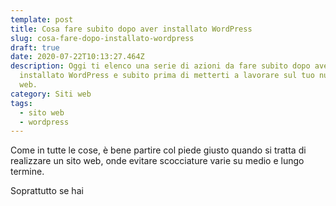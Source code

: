 ```yaml
---
template: post
title: Cosa fare subito dopo aver installato WordPress
slug: cosa-fare-dopo-installato-wordpress
draft: true
date: 2020-07-22T10:13:27.464Z
description: Oggi ti elenco una serie di azioni da fare subito dopo aver
  installato WordPress e subito prima di metterti a lavorare sul tuo nuovo sito
  web.
category: Siti web
tags:
  - sito web
  - wordpress
---
```

Come in tutte le cose, è bene partire col piede giusto quando si tratta di realizzare un sito web, onde evitare scocciature varie su medio e lungo termine.

Soprattutto se hai 
